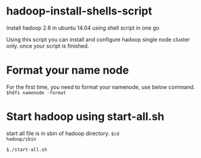 # hadoop-install-shells-script
Install hadoop 2.6 in ubuntu 14.04 using shell script in one go

Using this script you can install and configure hadoop single node cluster only. 
once your script is finished.
# Format your name node
 For the first time, you need to format your namenode, use below command.
  <code>$hdfs namenode -format</code>
  
# Start hadoop using start-all.sh 
 start all file is in sbin of hadoop directory.  <code>$cd hadoop/sbin</code>
  
  <code>$./start-all.sh</code>